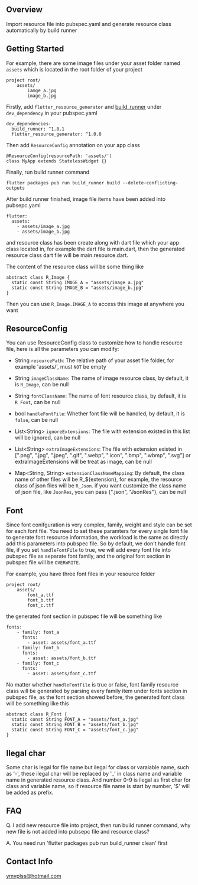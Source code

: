 ## Overview

Import resource file into pubspec.yaml and generate resource class automatically by build runner

## Getting Started

For example, there are some image files under your asset folder named `assets` which is located in the root folder of your project
```
project root/
    assets/
        iamge_a.jpg
        image_b.jpg
```

Firstly, add `flutter_resource_generator` and [build_runner](https://pub.dev/packages/build_runner) under `dev_dependency` in your pubspec.yaml
```
dev_dependencies:
  build_runner: ^1.8.1
  flutter_resource_generator: ^1.0.0
```
Then add `ResourceConfig` annotation on your app class
```
@ResourceConfig(resourcePath: 'assets/')
class MyApp extends StatelessWidget {}
```
Finally, run build runner command
```
flutter packages pub run build_runner build --delete-conflicting-outputs
```
After build runner finished, image file items have been added into pubsepc.yaml
```
flutter:
  assets:
    - assets/image_a.jpg
    - assets/image_b.jpg
```
and resource class has been create along with dart file which your app class located in, for example the dart
file is main.dart, then the generated resource class dart file will be main.resource.dart.

The content of the resource class will be some thing like
```
abstract class R_Image {
  static const String IMAGE_A = "assets/image_a.jpg"
  static const String IMAGE_B = "assets/image_b.jpg"
}
```
Then you can use `R_Image.IMAGE_A` to access this image at anywhere you want

## ResourceConfig
You can use ResourceConfig class to customize how to handle resource file, here is all the parameters you can modify:

* String `resourcePath`: The relative path of your asset file folder, for example 'assets/', must `NOT` be empty

* String `imageClassName`: The name of image resource class, by default, it is `R_Image`, can be null

* String `fontClassName`: The name of font resource class, by default, it is `R_Font`, can be null

* bool `handleFontFile`: Whether font file will be handled, by default, it is `false`, can be null

* List&lt;String&gt; `ignoreExtensions`: The file with extension existed in this list will be ignored, can be null

* List&lt;String&gt; `extraImageExtensions`: The file with extension existed in [".png", ".jpg", ".jpeg",
".gif", ".webp", ".icon", ".bmp", ".wbmp", ".svg"] or extraImageExtensions will be treat as image, can be null

* Map&lt;String, String&gt; `extensionClassNameMapping`: By default, the class name of other files will be
R_${extension}, for example, the resource class of json files will be `R_Json`. if you want customize the class
name of json file, like `JsonRes`, you can pass {".json", "JsonRes"}, can be null

## Font
Since font conifguration is very complex, family, weight and style can be set for each font file. You need to
set these paramters for every single font file to generate font resource information, the workload is the same
as directly add this parameters into pubspec file. So by default, we don't handle font file, if you set
`handleFontFile` to true, we will add every font file into pubspec file as separate font family, and the original
font section in pubspec file will be `OVERWRITE`.

For example, you have three font files in your resource folder
```
project root/
    assets/
        font_a.ttf
        font_b.ttf
        font_c.ttf
```
the generated font section in pubspec file will be something like
```
fonts:
    - family: font_a
      fonts:
        - asset: assets/font_a.ttf
    - family: font_b
      fonts:
        - asset: assets/font_b.ttf
    - family: font_c
      fonts:
        - asset: assets/font_c.ttf
```
No matter whether `handleFontFile` is true or false, font family resource class will be generated by parsing
every family item under fonts section in pubspec file, as the font section showed before, the generated font
class will be something like this
```
abstract class R_Font {
  static const String FONT_A = "assets/font_a.jpg"
  static const String FONT_B = "assets/font_b.jpg"
  static const String FONT_C = "assets/font_c.jpg"
}
```

## Ilegal char
Some char is legal for file name but ilegal for class or varaiable name, such as '-', these ilegal char will
be replaced by '_' in class name and variable name in generated resource class. And number 0-9 is ilegal as
first char for class and variable name, so if resource file name is start by number, '$' will be added as prefix.

## FAQ
Q. I add new resource file into project, then run build runner command, why new file is not added into pubsepc
file and resource class?

A. You need run 'flutter packages pub run build_runner clean' first

## Contact Info
ymyplss@hotmail.com
